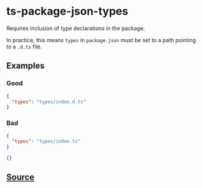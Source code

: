 # ts-package-json-types

Requires inclusion of type declarations in the package.

In practice, this means `types` in `package.json` must be set to a path pointing to a `.d.ts` file.

## Examples

### Good

```json
{
  "types": "types/index.d.ts"
}
```

### Bad

```json
{
  "types": "types/index.ts"
}
```

```json
{}
```

## [Source](https://azure.github.io/azure-sdk/typescript_implementation.html#ts-package-json-types)
